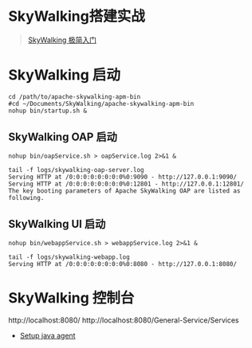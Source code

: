 

SkyWalking搭建实战
======
> [SkyWalking 极简入门](https://skywalking.apache.org/zh/2020-04-19-skywalking-quick-start/)


# SkyWalking 启动
```shell
cd /path/to/apache-skywalking-apm-bin
#cd ~/Documents/SkyWalking/apache-skywalking-apm-bin
nohup bin/startup.sh &

```

## SkyWalking OAP 启动
```shell
nohup bin/oapService.sh > oapService.log 2>&1 &

tail -f logs/skywalking-oap-server.log
Serving HTTP at /0:0:0:0:0:0:0:0%0:9090 - http://127.0.0.1:9090/
Serving HTTP at /0:0:0:0:0:0:0:0%0:12801 - http://127.0.0.1:12801/
The key booting parameters of Apache SkyWalking OAP are listed as following.
```

## SkyWalking UI 启动
```shell
nohup bin/webappService.sh > webappService.log 2>&1 &

tail -f logs/skywalking-webapp.log
Serving HTTP at /0:0:0:0:0:0:0:0%0:8080 - http://127.0.0.1:8080/
```


# SkyWalking 控制台
http://localhost:8080/
http://localhost:8080/General-Service/Services


- [Setup java agent](https://skywalking.apache.org/docs/skywalking-java/next/en/setup/service-agent/java-agent/readme/)

